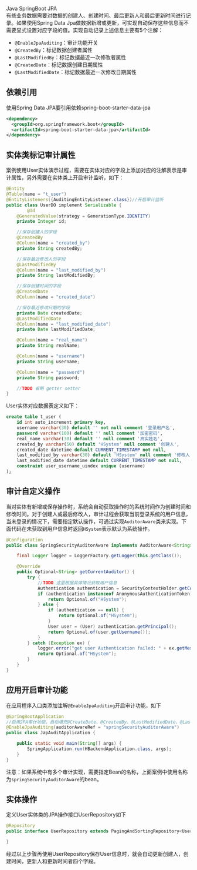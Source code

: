 Java SpringBoot JPA<br />有些业务数据需要对数据的创建人、创建时间、最后更新人和最后更新时间进行记录。如果使用Spring Data Jpa做数据新增或更新，可实现自动保存这些信息而不需要显式设置对应字段的值。实现自动记录上述信息主要有5个注解：

- `@EnableJpaAuditing`：审计功能开关
- `@CreatedBy`：标记数据创建者属性
- `@LastModifiedBy`：标记数据最近一次修改者属性
- `@CreatedDate`：标记数据创建日期属性
- `@LastModifiedDate`：标记数据最近一次修改日期属性
<a name="XmZrT"></a>
## 依赖引用
使用Spring Data JPA要引用依赖spring-boot-starter-data-jpa
```xml
<dependency>
  <groupId>org.springframework.boot</groupId>
  <artifactId>spring-boot-starter-data-jpa</artifactId>
</dependency>
```
<a name="vSKVK"></a>
## 实体类标记审计属性
案例使用User实体演示过程，需要在实体对应的字段上添加对应的注解表示是审计属性，另外需要在实体类上开启审计监听，如下：
```java
@Entity
@Table(name = "t_user")
@EntityListeners({AuditingEntityListener.class})//开启审计监听
public class UserDO implement Serializable {
        @Id
    @GeneratedValue(strategy = GenerationType.IDENTITY)
    private Integer id;

    //保存创建人的字段
    @CreatedBy
    @Column(name = "created_by")
    private String createdBy;

    //保存最近修改人的字段
    @LastModifiedBy
    @Column(name = "last_modified_by")
    private String lastModifiedBy;

    //保存创建时间的字段
    @CreatedDate
    @Column(name = "created_date")

    //保存最近修改日期的字段
    private Date createdDate;
    @LastModifiedDate
    @Column(name = "last_modified_date")
    private Date lastModifiedDate;

    @Column(name = "real_name")
    private String realName;

    @Column(name = "username")    
    private String username;

    @Column(name = "password")
    private String password;

    //TODO 省略 getter setter
}
```
User实体对应数据表定义如下：
```sql
create table t_user (
    id int auto_increment primary key,
    username varchar(30) default '' not null comment '登录用户名',
    password varchar(100) default '' null comment '加密密码',
    real_name varchar(30) default '' null comment '真实姓名',
    created_by varchar(50) default 'HSystem' null comment '创建人',
    created_date datetime default CURRENT_TIMESTAMP not null,
    last_modified_by varchar(30) default 'HSystem' null comment '修改人',
    last_modified_date datetime default CURRENT_TIMESTAMP not null,
    constraint user_username_uindex unique (username)
);
```
<a name="PmJVL"></a>
## 审计自定义操作
当对实体有新增或保存操作时，系统会自动获取操作时的系统时间作为创建时间和修改时间。对于创建人或最后修改人，审计过程会获取当前登录系统的用户信息，当未登录的情况下，需要指定默认操作，可通过实现`AuditorAware`类来实现。下面代码在未获取到用户信息时返回`HSystem`表示默认为系统操作。
```java
@Configuration
public class SpringSecurityAuditorAware implements AuditorAware<String> {

    final Logger logger = LoggerFactory.getLogger(this.getClass());

    @Override
    public Optional<String> getCurrentAuditor() {
        try {
            //TODO 这里根据具体情况获取用户信息
            Authentication authentication = SecurityContextHolder.getContext().getAuthentication();
            if (authentication instanceof AnonymousAuthenticationToken) {
                return Optional.of("HSystem");
            } else {
                if (authentication == null) {
                    return Optional.of("HSystem");
                }
                User user = (User) authentication.getPrincipal();
                return Optional.of(user.getUsername());
            }
        } catch (Exception ex) {
            logger.error("get user Authentication failed: " + ex.getMessage(), ex);
            return Optional.of("HSystem");
        }
    }
}
```
<a name="bSUTS"></a>
## 应用开启审计功能
在应用程序入口类添加注解`@EnableJpaAuditing`开启审计功能，如下
```java
@SpringBootApplication
//启用JPA审计功能，自动填充@CreateDate、@CreatedBy、@LastModifiedDate、@LastModifiedBy注解的字段
@EnableJpaAuditing(auditorAwareRef = "springSecurityAuditorAware")
public class JapAuditApplication {

    public static void main(String[] args) {
        SpringApplication.run(HBackendApplication.class, args);
    }
}
```
注意：如果系统中有多个审计实现，需要指定Bean的名称，上面案例中使用名称为`springSecurityAuditorAware`的bean。
<a name="ShHjB"></a>
## 实体操作
定义User实体类的JPA操作接口UserRepository如下
```java
@Repository
public interface UserRepository extends PagingAndSortingRepository<User, Integer>, JpaRepository<User, Integer> {

}
```
经过以上步骤再使用UserRepository保存User信息时，就会自动更新创建人，创建时间，更新人和更新时间者四个字段。
